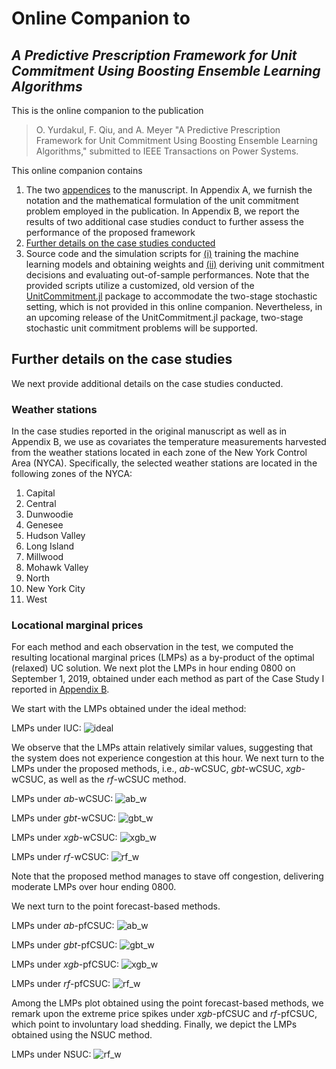 # Online Companion to  
## ***A Predictive Prescription Framework for Unit Commitment Using Boosting Ensemble Learning Algorithms***

This is the online companion to the publication

> O. Yurdakul, F. Qiu, and A. Meyer "A Predictive Prescription Framework for Unit Commitment Using Boosting Ensemble Learning Algorithms," 
> submitted to IEEE Transactions on Power Systems.

This online companion contains
1. The two [appendices](/appendix.pdf) to the manuscript. In Appendix A, we furnish the notation and the mathematical formulation of the unit commitment problem employed in the publication. In Appendix B, we report the results of two additional case studies conduct to further assess the performance of the proposed framework
2. [Further details on the case studies conducted](#further-details-on-the-case-studies)
3. Source code and the simulation scripts for [(i)](/source_code/ml_files) training the machine learning models and obtaining weights and [(ii)](/source_code/dm_files) deriving unit commitment decisions and evaluating out-of-sample performances. Note that the provided scripts utilize a customized, old version of the [UnitCommitment.jl](https://github.com/ANL-CEEESA/UnitCommitment.jl) package to accommodate the two-stage stochastic setting, which is not provided in this online companion. Nevertheless, in an upcoming release of the UnitCommitment.jl package, two-stage stochastic unit commitment problems will be supported. 

## Further details on the case studies
We next provide additional details on the case studies conducted.
### Weather stations
In the case studies reported in the original manuscript as well as in Appendix B, we use as covariates the temperature measurements harvested from the weather stations located in each zone of the New York Control Area (NYCA). Specifically, the selected weather stations are located in the following zones of the NYCA:

1. Capital
2. Central
3. Dunwoodie
4. Genesee
5. Hudson Valley
6. Long Island
7. Millwood
8. Mohawk Valley
9. North
10. New York City
11. West

### Locational marginal prices
For each method and each observation in the test, we computed the resulting locational marginal prices (LMPs) as a by-product of the optimal (relaxed) UC solution. We next plot the LMPs in hour ending 0800 on September 1, 2019, obtained under each method as part of the Case Study I reported in [Appendix B](/appendix.pdf).

We start with the LMPs obtained under the ideal method:

LMPs under IUC:
![ideal](/figs/ideal_time_7.png)

We observe that the LMPs attain relatively similar values, suggesting that the system does not experience congestion at this hour. We next turn to the LMPs under the proposed methods, i.e., $ab$-wCSUC, $gbt$-wCSUC, $xgb$-wCSUC, as well as the $rf$-wCSUC method.

LMPs under $ab$-wCSUC:
![ab_w](/figs/weighted_ab_time_7.png)

LMPs under $gbt$-wCSUC:
![gbt_w](/figs/weighted_gbt_time_7.png)

LMPs under $xgb$-wCSUC:
![xgb_w](/figs/weighted_xgb_time_7.png)

LMPs under $rf$-wCSUC:
![rf_w](/figs/weighted_rf_time_7.png)

Note that the proposed method manages to stave off congestion, delivering moderate LMPs over hour ending 0800.

We next turn to the point forecast-based methods.

LMPs under $ab$-pfCSUC:
![ab_w](/figs/point_ab_time_7.png)

LMPs under $gbt$-pfCSUC:
![gbt_w](/figs/point_gbt_time_7.png)

LMPs under $xgb$-pfCSUC:
![xgb_w](/figs/point_xgb_time_7.png)

LMPs under $rf$-pfCSUC:
![rf_w](/figs/point_rf_time_7.png)

Among the LMPs plot obtained using the point forecast-based methods, we remark upon the extreme price spikes under $xgb$-pfCSUC and $rf$-pfCSUC, which point to involuntary load shedding. Finally, we depict the LMPs obtained using the NSUC method.

LMPs under NSUC:
![rf_w](/figs/naive_time_7.png)

